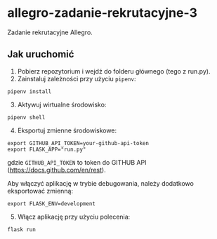 # allegro-zadanie-rekrutacyjne-3
Zadanie rekrutacyjne Allegro.

## Jak uruchomić
1. Pobierz repozytorium i wejdź do folderu głównego (tego z run.py).
2. Zainstaluj zależności przy użyciu `pipenv`:
```
pipenv install
```
3. Aktywuj wirtualne środowisko:
```
pipenv shell
```
4. Eksportuj zmienne środowiskowe:
```
export GITHUB_API_TOKEN=your-github-api-token
export FLASK_APP="run.py"
```
gdzie `GITHUB_API_TOKEN` to token do GITHUB API (https://docs.github.com/en/rest).  

Aby włączyć aplikację w trybie debugowania, należy dodatkowo eksportować zmienną:
```
export FLASK_ENV=development
```
5. Włącz aplikację przy użyciu polecenia:
```
flask run
```
